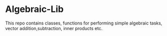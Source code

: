 # Algebraic-Lib
This repo contains classes, functions for performing simple algebraic tasks, vector addition,subtraction, inner products etc.
